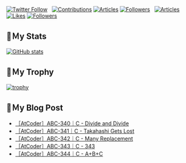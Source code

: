 [![Twitter Follow](https://img.shields.io/twitter/follow/hyperdb?label=twitter&logo=twitter&style=plastic)](https://twitter.com/hyperdb)
&nbsp;
[![Contributions](https://badgen.org/img/qiita/hyperdb/contributions?style=plastic)](https://qiita.com/hyperdb)
[![Articles](https://badgen.org/img/qiita/hyperdb/articles?style=plastic)](https://qiita.com/hyperdb)
[![Followers](https://badgen.org/img/qiita/hyperdb/followers?style=plastic)](https://qiita.com/hyperdb)
&nbsp;
[![Articles](https://badgen.org/img/zenn/hyperdb/articles)](https://zenn.dev/hyperdb)
[![Likes](https://badgen.org/img/zenn/hyperdb/likes?style=plastic)](https://zenn.dev/hyperdb)
[![Followers](https://badgen.org/img/zenn/hyperdb/followers?style=plastic)](https://zenn.dev/hyperdb)

## 🔖Ｍy Stats

[![GitHub stats](https://github-readme-stats-eight-theta.vercel.app/api?username=hyperdb&theme=radical&count_private=true&show_icons=true)](https://github.com/anuraghazra/github-readme-stats)

## 🔖Ｍy Trophy

[![trophy](https://github-profile-trophy.vercel.app/?username=hyperdb&theme=onedark)](https://github.com/ryo-ma/github-profile-trophy)

## 🔖Ｍy Blog Post

<!-- BLOG-POST-LIST:START -->
- [［AtCoder］ABC-340｜C - Divide and Divide](https://zenn.dev/hyperdb/articles/074e6bdc85c7c7)
- [［AtCoder］ABC-341｜C - Takahashi Gets Lost](https://zenn.dev/hyperdb/articles/90e34cc29276fc)
- [［AtCoder］ABC-342｜C - Many Replacement](https://zenn.dev/hyperdb/articles/00663783739774)
- [［AtCoder］ABC-343｜C - 343](https://zenn.dev/hyperdb/articles/bae3afdfc2db33)
- [［AtCoder］ABC-344｜C - A+B+C](https://zenn.dev/hyperdb/articles/97e47d3edf6815)
<!-- BLOG-POST-LIST:END -->
